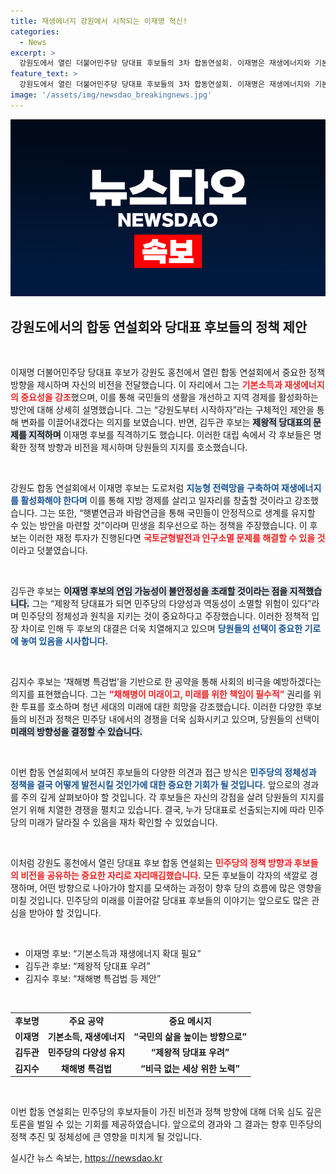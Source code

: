 ```yaml
---
title: 재생에너지 강원에서 시작되는 이재명 혁신!
categories:
  - News
excerpt: >
  강원도에서 열린 더불어민주당 당대표 후보들의 3차 합동연설회. 이재명은 재생에너지와 기본소득을 강조하며 지방 발전 청사진을 제시했지만, 김두관은 제왕적 당대표 우려를 부각시켰다. 과연 누가 당원들의 선택을 받을까? 클릭해 확인해보세요!
feature_text: >
  강원도에서 열린 더불어민주당 당대표 후보들의 3차 합동연설회. 이재명은 재생에너지와 기본소득을 강조하며 지방 발전 청사진을 제시했지만, 김두관은 제왕적 당대표 우려를 부각시켰다. 과연 누가 당원들의 선택을 받을까? 클릭해 확인해보세요!
image: '/assets/img/newsdao_breakingnews.jpg'
---
```


<p><img src="/assets/img/newsdao_breakingnews.jpg" alt="bookingtag 속보" /></p>

<h2 data-ke-size="size26">강원도에서의 합동 연설회와 당대표 후보들의 정책 제안</h2>

<p data-ke-size="size16">&nbsp;</p>

<p>이재명 더불어민주당 당대표 후보가 강원도 홍천에서 열린 합동 연설회에서 중요한 정책 방향을 제시하며 자신의 비전을 전달했습니다. 이 자리에서 그는 <b><span style="color: #ee2323;">기본소득과 재생에너지의 중요성을 강조</span></b>했으며, 이를 통해 국민들의 생활을 개선하고 지역 경제를 활성화하는 방안에 대해 상세히 설명했습니다. 그는 “강원도부터 시작하자”라는 구체적인 제안을 통해 변화를 이끌어내겠다는 의지를 보였습니다. 반면, 김두관 후보는 <b><span style="background-color: #21538527;">제왕적 당대표의 문제를 지적하며</span></b> 이재명 후보를 직격하기도 했습니다. 이러한 대립 속에서 각 후보들은 명확한 정책 방향과 비전을 제시하며 당원들의 지지를 호소했습니다.</p>

<p data-ke-size="size16">&nbsp;</p>

<p>강원도 합동 연설회에서 이재명 후보는 도로처럼 <b><span style="color: #1a5490;">지능형 전력망을 구축하여 재생에너지를 활성화해야 한다며</span></b> 이를 통해 지방 경제를 살리고 일자리를 창출할 것이라고 강조했습니다. 그는 또한, “햇볕연금과 바람연금을 통해 국민들이 안정적으로 생계를 유지할 수 있는 방안을 마련할 것”이라며 민생을 최우선으로 하는 정책을 주장했습니다. 이 후보는 이러한 재정 투자가 진행된다면 <b><span style="color: #ee2323;">국토균형발전과 인구소멸 문제를 해결할 수 있을 것</span></b>이라고 덧붙였습니다.</p>

<p data-ke-size="size16">&nbsp;</p>

<p>김두관 후보는 <b><span style="background-color: #21538527;">이재명 후보의 연임 가능성이 불안정성을 초래할 것이라는 점을 지적했습니다.</span></b> 그는 “제왕적 당대표가 되면 민주당의 다양성과 역동성이 소멸할 위험이 있다”라며 민주당의 정체성과 원칙을 지키는 것이 중요하다고 주장했습니다. 이러한 정책적 입장 차이로 인해 두 후보의 대결은 더욱 치열해지고 있으며 <b><span style="color: #1a5490;">당원들의 선택이 중요한 기로에 놓여 있음을 시사합니다.</span></b></p>

<p data-ke-size="size16">&nbsp;</p>

<p>김지수 후보는 ‘채해병 특검법’을 기반으로 한 공약을 통해 사회의 비극을 예방하겠다는 의지를 표현했습니다. 그는 <b><span style="color: #ee2323;">“채해병이 미래이고, 미래를 위한 책임이 필수적”</span></b> 권리를 위한 투표를 호소하며 청년 세대의 미래에 대한 희망을 강조했습니다. 이러한 다양한 후보들의 비전과 정책은 민주당 내에서의 경쟁을 더욱 심화시키고 있으며, 당원들의 선택이 <b><span style="background-color: #21538527;">미래의 방향성을 결정할 수 있습니다.</span></b></p>

<p data-ke-size="size16">&nbsp;</p>

<p>이번 합동 연설회에서 보여진 후보들의 다양한 의견과 접근 방식은 <b><span style="color: #1a5490;">민주당의 정체성과 정책을 결국 어떻게 발전시킬 것인가에 대한 중요한 기회가 될 것입니다.</span></b> 앞으로의 경과를 주의 깊게 살펴보아야 할 것입니다. 각 후보들은 자신의 강점을 살려 당원들의 지지를 얻기 위해 치열한 경쟁을 펼치고 있습니다. 결국, 누가 당대표로 선출되는지에 따라 민주당의 미래가 달라질 수 있음을 재차 확인할 수 있었습니다.</p>

<p data-ke-size="size16">&nbsp;</p>

<p>이처럼 강원도 홍천에서 열린 당대표 후보 합동 연설회는 <b><span style="color: #ee2323;">민주당의 정책 방향과 후보들의 비전을 공유하는 중요한 자리로 자리매김했습니다.</span></b> 모든 후보들이 각자의 색깔로 경쟁하며, 어떤 방향으로 나아가야 할지를 모색하는 과정이 향후 당의 흐름에 많은 영향을 미칠 것입니다. 민주당의 미래를 이끌어갈 당대표 후보들의 이야기는 앞으로도 많은 관심을 받아야 할 것입니다.</p>

<p data-ke-size="size16">&nbsp;</p>

<ul>
<li>이재명 후보: “기본소득과 재생에너지 확대 필요”</li>
<li>김두관 후보: “제왕적 당대표 우려”</li>
<li>김지수 후보: “채해병 특검법 등 제안”</li>
</ul>

<p data-ke-size="size16">&nbsp;</p>

<table>
<tr>
<td style="text-align: center; height: 17px;"><b>후보명</b></td>
<td style="text-align: center; height: 17px;"><b>주요 공약</b></td>
<td style="text-align: center; height: 17px;"><b>중요 메시지</b></td>
</tr>
<tr>
<td style="text-align: center; height: 17px;"><b>이재명</b></td>
<td style="text-align: center; height: 17px;"><b>기본소득, 재생에너지</b></td>
<td style="text-align: center; height: 17px;"><b>“국민의 삶을 높이는 방향으로”</b></td>
</tr>
<tr>
<td style="text-align: center; height: 17px;"><b>김두관</b></td>
<td style="text-align: center; height: 17px;"><b>민주당의 다양성 유지</b></td>
<td style="text-align: center; height: 17px;"><b>“제왕적 당대표 우려”</b></td>
</tr>
<tr>
<td style="text-align: center; height: 17px;"><b>김지수</b></td>
<td style="text-align: center; height: 17px;"><b>채해병 특검법</b></td>
<td style="text-align: center; height: 17px;"><b>“비극 없는 세상 위한 노력”</b></td>
</tr>
</table>

<p data-ke-size="size16">&nbsp;</p>

<p>이번 합동 연설회는 민주당의 후보자들이 가진 비전과 정책 방향에 대해 더욱 심도 깊은 토론을 벌일 수 있는 기회를 제공하였습니다. 앞으로의 경과와 그 결과는 향후 민주당의 정책 추진 및 정체성에 큰 영향을 미치게 될 것입니다.  </p>
실시간 뉴스 속보는, <a href="https://newsdao.kr" rel="dofollow">https://newsdao.kr</a>


